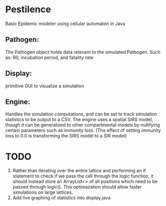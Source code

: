 # Pestilence
Basic Epidemic modeler using cellular automaton in Java 

## Pathogen: 
The Pathogen object holds data relevant to the simulated Pathogen. Such as: R0, incubation period, and fatality rate
## Display: 
primitive GUI to visualize a simulation
## Engine: 
Handles the simulation computations, and can be set to track simulation statistics to be output to a CSV. The engine uses a spatial SIRS model, though it can be generalized to other compartmental models by nullifying certain parameters such as immunity loss. (The effect of setting immunity loss to 0.0 is transforming the SIRS model to a SIR model)

# TODO
1. Rather than iterating over the entire lattice and performing an if statement to check if we pass the cell through the logic function, it should instead store an ArrayList<> of all positions which need to be passed through logic(). This optimazation should allow faster simulations on large lattices. 
2. Add live graphing of statistics into display.java
